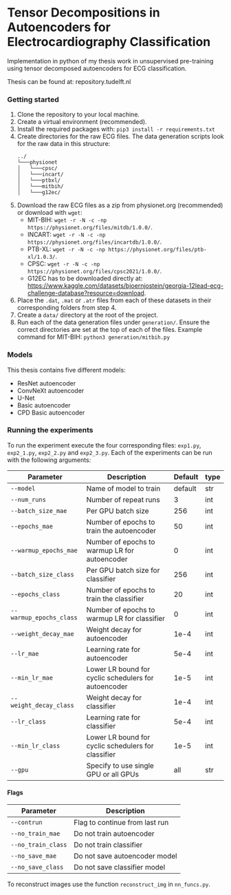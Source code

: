 # Tensor Decompositions in Autoencoders for Electrocardiography Classification
Implementation in python of my thesis work in unsupervised pre-training using tensor decomposed autoencoders for ECG classification.

Thesis can be found at: repository.tudelft.nl
### Getting started
1. Clone the repository to your local machine.
2. Create a virtual environment (recommended).
3. Install the required packages with: `pip3 install -r requirements.txt`
4. Create directories for the raw ECG files. The data generation scripts look for the raw data in this structure:
    ```
    ../
    └───physionet
    │   └───cpsc/
    │   └───incart/
    │   └───ptbxl/
    │   └───mitbih/
    │   └───g12ec/
    ```
5. Download the raw ECG files as a zip from physionet.org (recommended) or download with `wget`:
    - MIT-BIH: `wget -r -N -c -np https://physionet.org/files/mitdb/1.0.0/`.
    - INCART: `wget -r -N -c -np https://physionet.org/files/incartdb/1.0.0/`.
    - PTB-XL: `wget -r -N -c -np https://physionet.org/files/ptb-xl/1.0.3/`.
    - CPSC: `wget -r -N -c -np https://physionet.org/files/cpsc2021/1.0.0/`.
    - G12EC has to be downloaded directly at: https://www.kaggle.com/datasets/bjoernjostein/georgia-12lead-ecg-challenge-database?resource=download.
6. Place the `.dat`, `.mat` or `.atr` files from each of these datasets in their corresponding folders from step 4.
7. Create a `data/` directory at the root of the project.
8. Run each of the data generation files under `generation/`. Ensure the correct directories are set at the top of each of the files.
   Example command for MIT-BIH: `python3 generation/mitbih.py`

### Models
This thesis contains five different models:
- ResNet autoencoder
- ConvNeXt autoencoder
- U-Net
- Basic autoencoder
- CPD Basic autoencoder

### Running the experiments
To run the experiment execute the four corresponding files: `exp1.py`, `exp2_1.py`, `exp2_2.py` and `exp2_3.py`.
Each of the experiments can be run with the following arguments:

| Parameter                 | Description                                          | Default | type |
|---------------------------|------------------------------------------------------|---------|------|
| `--model`                 | Name of model to train                               | default | str |
| `--num_runs`              | Number of repeat runs                                | 3       |int|
| `--batch_size_mae`        | Per GPU batch size                                   | 256     |int|
| `--epochs_mae`            | Number of epochs to train the autoencoder            | 50      |int|
| `--warmup_epochs_mae`     | Number of epochs to warmup LR for autoencoder        | 0       |int|
| `--batch_size_class`      | Per GPU batch size for classifier                    | 256     |int|
| `--epochs_class`          | Number of epochs to train the classifier             | 20      |int|
| `--warmup_epochs_class`   | Number of epochs to warmup LR for classifier         | 0       |int|
| `--weight_decay_mae`      | Weight decay for autoencoder                         | 1e-4    |int|
| `--lr_mae`                | Learning rate for autoencoder                        | 5e-4    |int|
| `--min_lr_mae`            | Lower LR bound for cyclic schedulers for autoencoder | 1e-5    |int|
| `--weight_decay_class`    | Weight decay for classifier                          | 1e-4    |int|
| `--lr_class`              | Learning rate for classifier                         | 5e-4    |int|
| `--min_lr_class`          | Lower LR bound for cyclic schedulers for classifier  | 1e-5    |int|
| `--gpu`                   | Specify to use single GPU or all GPUs                | all     |str|

#### Flags

| Parameter          | Description                           |
|--------------------|---------------------------------------|
| `--contrun`        | Flag to continue from last run        |
| `--no_train_mae`   | Do not train autoencoder              |
| `--no_train_class` | Do not train classifier               |
| `--no_save_mae`    | Do not save autoencoder model         |
| `--no_save_class`  | Do not save classifier model          |


To reconstruct images use the function `reconstruct_img` in `nn_funcs.py`.
